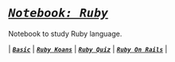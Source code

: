 # [**_`Notebook: Ruby`_**](#notebook-ruby)

Notebook to study Ruby language.

| [**_`Basic`_**](./basic)
| [**_`Ruby Koans`_**](./ruby-koans)
| [**_`Ruby Quiz`_**](./ruby-quiz)
| [**_`Ruby On Rails`_**](./on-rails) |
